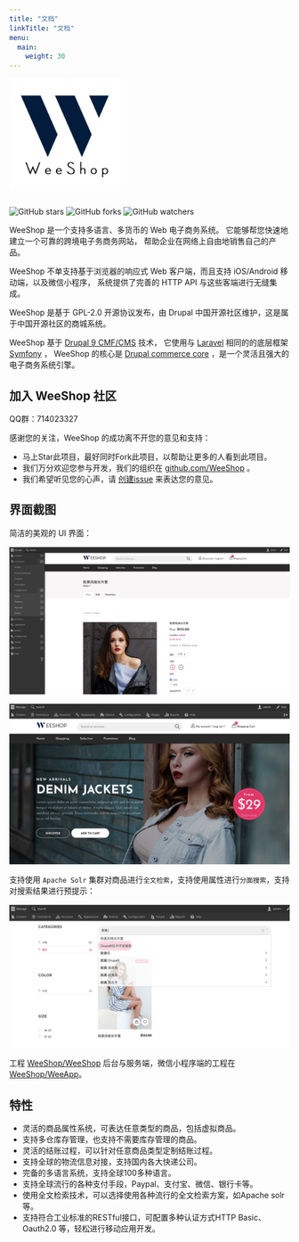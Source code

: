 ```yaml
---
title: "文档"
linkTitle: "文档"
menu:
  main:
    weight: 30
---
```


<div style="width: 200px;">

[![WeeShop](images/WeeShop.png)](https://github.com/weeshop/weeshop)

</div>

<p style="text-align: center; display: flex;">

![GitHub stars](https://img.shields.io/github/stars/weeshop/weeshop?style=social)
![GitHub forks](https://img.shields.io/github/forks/weeshop/weeshop?style=social)
![GitHub watchers](https://img.shields.io/github/watchers/weeshop/weeshop?style=social)

</p>


WeeShop 是一个支持多语言、多货币的 Web 电子商务系统。
它能够帮您快速地建立一个可靠的跨境电子务商务网站， 帮助企业在网络上自由地销售自己的产品。

WeeShop 不单支持基于浏览器的响应式 Web 客户端，而且支持 iOS/Android 移动端，以及微信小程序，
系统提供了完善的 HTTP API 与这些客端进行无缝集成。

WeeShop 是基于 GPL-2.0 开源协议发布，由 Drupal 中国开源社区维护，这是属于中国开源社区的商城系统。

WeeShop 基于 [Drupal 9 CMF/CMS](https://www.drupal.org) 技术，
它使用与 [Laravel](https://laravel.com/) 相同的的底层框架 [Symfony](https://symfony.com/) ，
WeeShop 的核心是 [Drupal commerce core](https://www.drupal.org/project/commerce) ，是一个灵活且强大的电子商务系统引擎。

## 加入 WeeShop 社区

QQ群：714023327

感谢您的关注，WeeShop 的成功离不开您的意见和支持：
- 马上Star此项目，最好同时Fork此项目，以帮助让更多的人看到此项目。
- 我们万分欢迎您参与开发，我们的组织在 [github.com/WeeShop](https://github.com/weeshop) 。 
- 我们希望听见您的心声，请 [创建issue](https://github.com/WeeShop/WeeShop/issues/new) 来表达您的意见。

## 界面截图

简洁的美观的 UI 界面：

![](images/screenshot.jpg)

![](images/screenshot3.jpg)

支持使用 `Apache Solr` 集群对商品进行`全文检索`，支持使用属性进行`分面搜索`，支持对搜索结果进行预提示：

![](images/screenshot2.png)


工程 [WeeShop/WeeShop](https://github.com/weeshop/weeshop) 后台与服务端，微信小程序端的工程在 [WeeShop/WeeApp](https://github.com/weeshop/WeeApp)。


## 特性
- 灵活的商品属性系统，可表达任意类型的商品，包括虚拟商品。
- 支持多仓库存管理，也支持不需要库存管理的商品。
- 灵活的结账过程，可以针对任意商品类型定制结账过程。
- 支持全球的物流信息对接，支持国内各大快递公司。
- 完备的多语言系统，支持全球100多种语言。
- 支持全球流行的各种支付手段，Paypal、支付宝、微信、银行卡等。
- 使用全文检索技术，可以选择使用各种流行的全文检索方案，如Apache solr等。
- 支持符合工业标准的RESTful接口，可配置多种认证方式HTTP Basic、Oauth2.0 等，轻松进行移动应用开发。